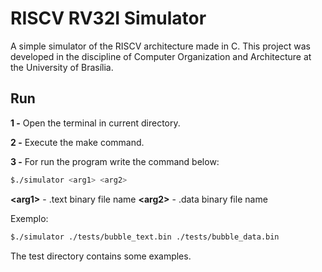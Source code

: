 RISCV RV32I Simulator
=============================
A simple simulator of the RISCV architecture made in C. This project was developed in the discipline of Computer Organization and Architecture at the University of Brasília.

Run
----

**1 -** Open the terminal in current directory.

**2 -** Execute the  make command.

**3 -** For run the program write the command below:

```bash
$./simulator <arg1> <arg2>
```
**\<arg1>** - .text binary file name
**\<arg2>** - .data binary file name

Exemplo:
```bash 
$./simulator ./tests/bubble_text.bin ./tests/bubble_data.bin
```

The test directory contains some examples.
